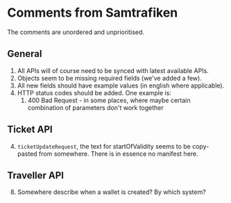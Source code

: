 # Comments from Samtrafiken

The comments are unordered and unprioritised.

## General

1. All APIs will of course need to be synced with latest available APIs.
2. Objects seem to be missing required fields (we've added a few).
3. All new fields should have example values (in english where applicable).
4. HTTP status codes should be added. One example is:
   1. 400 Bad Request - in some places, where maybe certain combination of parameters don't work together

## Ticket API

4. <code>ticketUpdateRequest</code>, the text for startOfValidity seems to be copy-pasted from somewhere. There is in essence no manifest here.

## Traveller API

8. Somewhere describe when a wallet is created? By which system?
